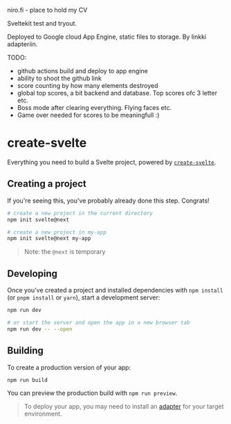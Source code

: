 niro.fi - place to hold my CV

Sveltekit test and tryout.

Deployed to Google cloud App Engine, static files to storage. By linkki adapteriin.

TODO:

- github actions build and deploy to app engine
- ability to shoot the github link
- score counting by how many elements destroyed
- global top scores, a bit backend and database. Top scores ofc 3 letter etc.
- Boss mode after clearing everything. Flying faces etc.
- Game over needed for scores to be meaningfull :)

# create-svelte

Everything you need to build a Svelte project, powered by [`create-svelte`](https://github.com/sveltejs/kit/tree/master/packages/create-svelte).

## Creating a project

If you're seeing this, you've probably already done this step. Congrats!

```bash
# create a new project in the current directory
npm init svelte@next

# create a new project in my-app
npm init svelte@next my-app
```

> Note: the `@next` is temporary

## Developing

Once you've created a project and installed dependencies with `npm install` (or `pnpm install` or `yarn`), start a development server:

```bash
npm run dev

# or start the server and open the app in a new browser tab
npm run dev -- --open
```

## Building

To create a production version of your app:

```bash
npm run build
```

You can preview the production build with `npm run preview`.

> To deploy your app, you may need to install an [adapter](https://kit.svelte.dev/docs/adapters) for your target environment.
